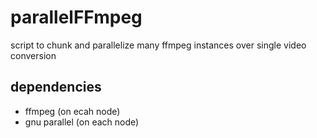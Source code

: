 # parallelFFmpeg

script to chunk and parallelize many ffmpeg instances over single video conversion


## dependencies

  - ffmpeg (on ecah node)
  - gnu parallel (on each node)
